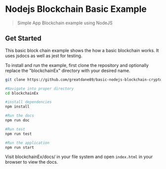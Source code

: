 # Nodejs Blockchain Basic Example

> Simple App Blockchain example using NodeJS

## Get Started

This basic block chain example shows the how a basic blockchain works. It uses jsdocs as well as jest for testing.

To install and run the example, first clone the repository and optionally replace the "blockchainEx" directory with your desired name.

```bash
git clone https://github.com/greatdane89/basic-nodejs-blockchain-crypto.git blockchainEx
```

```bash
#Navigate into proper directory
cd blockchainEx

#install dependencies
npm install

#Run the docs
npm run doc

#Run test
npm run test

#Run the application
npm run start
```

Visit blockchainEx/docs/ in your file system and open `index.html` in your browser to view the docs.
